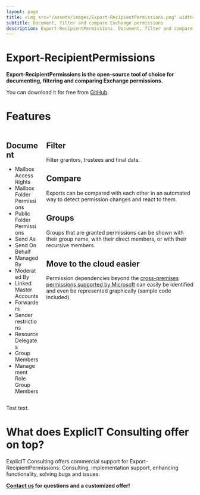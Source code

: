 ```yaml
---
layout: page
title: <img src="/assets/images/Export-RecipientPermissions.png" width="400" alt="Export-RecipientPermissions"><br>Export-RecipientPermissions
subtitle: Document, filter and compare Exchange permissions
description: Export-RecipientPermissions. Document, filter and compare Exchange permissions. Export-RecipientPermissions is the open-source tool of choice for documenting, filtering and comparing Exchange permissions.
---
```

# Export-RecipientPermissions
**Export-RecipientPermissions is the open-source tool of choice for documenting, filtering and comparing Exchange permissions.</strong>**

You can download it for free from <a href="https://github.com/GruberMarkus/Export-RecipientPermissions">GitHub</a>.

# Features
<div>
<div class="columns">
<div class="column">
<h2>Document</h2><ul><li>Mailbox Access Rights</li><li>Mailbox Folder Permissions</li><li>Public Folder Permissions</li><li>Send As</li><li>Send On Behalf</li><li>Managed By</li><li>Moderated By</li><li>Linked Master Accounts</li><li>Forwarders</li><li>Sender restrictions</li><li>Resource Delegates</li><li>Group Members</li><li>Management Role Group Members</li></ul>
</div>
<div class="column">
<h2>Filter</h2>Filter grantors, trustees and final data.
<h2>Compare</h2>Exports can be compared with each other in an automated way to detect permission changes and react to them.
<h2><h2>Groups</h2>Groups that are granted permissions can be shown with their group name, with their direct members, or with their recursive members.
<h2>Move to the cloud easier</h2>Permission dependencies beyond the <a href ="https://learn.microsoft.com/en-us/exchange/permissions">cross-premises permissions supported by Microsoft</a> can easily be identified and even be represented graphically (sample code included).
</div>
</div>
</div>
  
Test text.

# What does ExplicIT Consulting offer on top?
ExplicIT Consulting offers commercial support for Export-RecipientPermissions: Consulting, implementation support, enhancing functionality, solving bugs and issues.

**[Contact us](mailto:welcome@explicitconsulting.at) for questions and a customized offer!**
